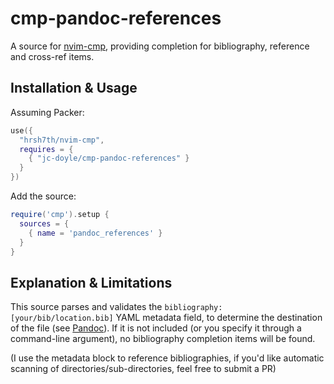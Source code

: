 # cmp-pandoc-references

A source for [nvim-cmp](https://github.com/hrsh7th/nvim-cmp), providing completion for bibliography, reference and cross-ref items.

## Installation & Usage

Assuming Packer:

``` lua
use({
  "hrsh7th/nvim-cmp",
  requires = {
    { "jc-doyle/cmp-pandoc-references" }
  }
})
```

Add the source:

``` lua
require('cmp').setup {
  sources = {
    { name = 'pandoc_references' }
  }
}
```

## Explanation & Limitations

This source parses and validates the `bibliography: [your/bib/location.bib]` YAML metadata field, to determine the destination of the file (see [Pandoc](https://pandoc.org/MANUAL.html#specifying-bibliographic-data)). If it is not included (or you specify it through a command-line argument), no bibliography completion items will be found.

(I use the metadata block to reference bibliographies, if you'd like automatic scanning of directories/sub-directories, feel free to submit a PR)



